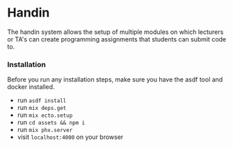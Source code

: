 # Handin

The handin system allows the setup of multiple modules on which lecturers or TA's can create programming assignments that students can submit code to.


### Installation

Before you run any installation steps, make sure you have the asdf tool and docker installed.

- run `asdf install`
- run `mix deps.get`
- run `mix ecto.setup`
- run `cd assets && npm i`
- run `mix phx.server`
- visit `localhost:4000` on your browser

